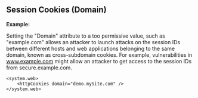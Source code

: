 Session Cookies (Domain)
-------

**Example:**

Setting the "Domain" attribute to a too permissive value, such as "example.com" 
allows an attacker to launch attacks on the session IDs between different hosts and 
web applications belonging to the same domain, known as cross-subdomain cookies.
For example, vulnerabilities in www.example.com might allow an attacker to get access 
to the session IDs from secure.example.com.
	
	<system.web>
		<httpCookies domain="demo.mySite.com" />
	</system.web>
	
